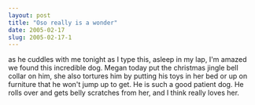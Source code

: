 ```yaml
---
layout: post
title: "Oso really is a wonder"
date: 2005-02-17
slug: 2005-02-17-1
---
```


as he cuddles with me tonight as I type this, asleep in my lap, I&apos;m amazed we found this incredible dog.  Megan today put the christmas jingle bell collar on him, she also tortures him by putting his toys in her bed or up on furniture that he won&apos;t jump up to get.  He is such a good patient dog.  He rolls over and gets belly scratches from her, and I think really loves her.


